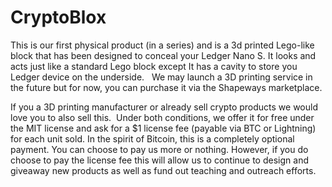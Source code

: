 # CryptoBlox
This is our first physical product (in a series) and is a 3d printed Lego-like block that has been designed to conceal your Ledger Nano S. It looks and acts just like a standard Lego block except It has a cavity to store you Ledger device on the underside.
 
We may launch a 3D printing service in the future but for now, you can purchase it via the Shapeways marketplace.


If you a 3D printing manufacturer or already sell crypto products we would love you to also sell this. 
Under both conditions, we offer it for free under the MIT license and ask for a $1 license fee (payable via BTC or Lightning)  for each unit sold. In the spirit of Bitcoin, this is a completely optional payment. You can choose to pay us more or nothing. However, if you do choose to pay the license fee this will allow us to continue to design and giveaway new products as well as fund out teaching and outreach efforts.
